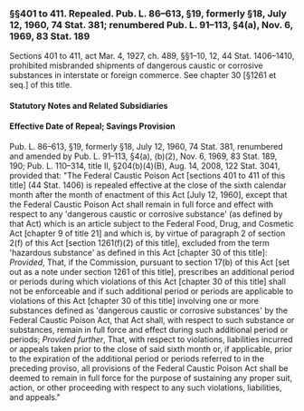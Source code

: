 ### §§401 to 411. Repealed. Pub. L. 86–613, §19, formerly §18, July 12, 1960, 74 Stat. 381; renumbered Pub. L. 91–113, §4(a), Nov. 6, 1969, 83 Stat. 189 ###

Sections 401 to 411, act Mar. 4, 1927, ch. 489, §§1–10, 12, 44 Stat. 1406–1410, prohibited misbranded shipments of dangerous caustic or corrosive substances in interstate or foreign commerce. See chapter 30 [§1261 et seq.] of this title.

#### **Statutory Notes and Related Subsidiaries** ####

#### Effective Date of Repeal; Savings Provision ####

Pub. L. 86–613, §19, formerly §18, July 12, 1960, 74 Stat. 381, renumbered and amended by Pub. L. 91–113, §4(a), (b)(2), Nov. 6, 1969, 83 Stat. 189, 190; Pub. L. 110–314, title II, §204(b)(4)(B), Aug. 14, 2008, 122 Stat. 3041, provided that: "The Federal Caustic Poison Act [sections 401 to 411 of this title] (44 Stat. 1406) is repealed effective at the close of the sixth calendar month after the month of enactment of this Act [July 12, 1960], except that the Federal Caustic Poison Act shall remain in full force and effect with respect to any 'dangerous caustic or corrosive substance' (as defined by that Act) which is an article subject to the Federal Food, Drug, and Cosmetic Act [chapter 9 of title 21] and which is, by virtue of paragraph 2 of section 2(f) of this Act [section 1261(f)(2) of this title], excluded from the term 'hazardous substance' as defined in this Act [chapter 30 of this title]: *Provided*, That, if the Commission, pursuant to section 17(b) of this Act [set out as a note under section 1261 of this title], prescribes an additional period or periods during which violations of this Act [chapter 30 of this title] shall not be enforceable and if such additional period or periods are applicable to violations of this Act [chapter 30 of this title] involving one or more substances defined as 'dangerous caustic or corrosive substances' by the Federal Caustic Poison Act, that Act shall, with respect to such substance or substances, remain in full force and effect during such additional period or periods; *Provided further*, That, with respect to violations, liabilities incurred or appeals taken prior to the close of said sixth month or, if applicable, prior to the expiration of the additional period or periods referred to in the preceding proviso, all provisions of the Federal Caustic Poison Act shall be deemed to remain in full force for the purpose of sustaining any proper suit, action, or other proceeding with respect to any such violations, liabilities, and appeals."